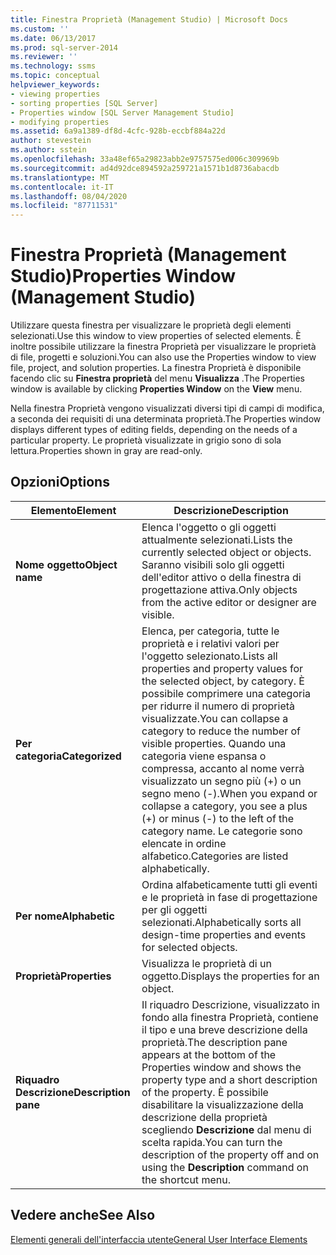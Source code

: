 ```yaml
---
title: Finestra Proprietà (Management Studio) | Microsoft Docs
ms.custom: ''
ms.date: 06/13/2017
ms.prod: sql-server-2014
ms.reviewer: ''
ms.technology: ssms
ms.topic: conceptual
helpviewer_keywords:
- viewing properties
- sorting properties [SQL Server]
- Properties window [SQL Server Management Studio]
- modifying properties
ms.assetid: 6a9a1389-df8d-4cfc-928b-eccbf884a22d
author: stevestein
ms.author: sstein
ms.openlocfilehash: 33a48ef65a29823abb2e9757575ed006c309969b
ms.sourcegitcommit: ad4d92dce894592a259721a1571b1d8736abacdb
ms.translationtype: MT
ms.contentlocale: it-IT
ms.lasthandoff: 08/04/2020
ms.locfileid: "87711531"
---
```

# <a name="properties-window-management-studio"></a><span data-ttu-id="54514-102">Finestra Proprietà (Management Studio)</span><span class="sxs-lookup"><span data-stu-id="54514-102">Properties Window (Management Studio)</span></span>
  <span data-ttu-id="54514-103">Utilizzare questa finestra per visualizzare le proprietà degli elementi selezionati.</span><span class="sxs-lookup"><span data-stu-id="54514-103">Use this window to view properties of selected elements.</span></span> <span data-ttu-id="54514-104">È inoltre possibile utilizzare la finestra Proprietà per visualizzare le proprietà di file, progetti e soluzioni.</span><span class="sxs-lookup"><span data-stu-id="54514-104">You can also use the Properties window to view file, project, and solution properties.</span></span> <span data-ttu-id="54514-105">La finestra Proprietà è disponibile facendo clic su **Finestra proprietà** del menu **Visualizza** .</span><span class="sxs-lookup"><span data-stu-id="54514-105">The Properties window is available by clicking **Properties Window** on the **View** menu.</span></span>  
  
 <span data-ttu-id="54514-106">Nella finestra Proprietà vengono visualizzati diversi tipi di campi di modifica, a seconda dei requisiti di una determinata proprietà.</span><span class="sxs-lookup"><span data-stu-id="54514-106">The Properties window displays different types of editing fields, depending on the needs of a particular property.</span></span> <span data-ttu-id="54514-107">Le proprietà visualizzate in grigio sono di sola lettura.</span><span class="sxs-lookup"><span data-stu-id="54514-107">Properties shown in gray are read-only.</span></span>  
  
## <a name="options"></a><span data-ttu-id="54514-108">Opzioni</span><span class="sxs-lookup"><span data-stu-id="54514-108">Options</span></span>  
  
|<span data-ttu-id="54514-109">Elemento</span><span class="sxs-lookup"><span data-stu-id="54514-109">Element</span></span>|<span data-ttu-id="54514-110">Descrizione</span><span class="sxs-lookup"><span data-stu-id="54514-110">Description</span></span>|  
|-------------|-----------------|  
|<span data-ttu-id="54514-111">**Nome oggetto**</span><span class="sxs-lookup"><span data-stu-id="54514-111">**Object name**</span></span>|<span data-ttu-id="54514-112">Elenca l'oggetto o gli oggetti attualmente selezionati.</span><span class="sxs-lookup"><span data-stu-id="54514-112">Lists the currently selected object or objects.</span></span> <span data-ttu-id="54514-113">Saranno visibili solo gli oggetti dell'editor attivo o della finestra di progettazione attiva.</span><span class="sxs-lookup"><span data-stu-id="54514-113">Only objects from the active editor or designer are visible.</span></span>|  
|<span data-ttu-id="54514-114">**Per categoria**</span><span class="sxs-lookup"><span data-stu-id="54514-114">**Categorized**</span></span>|<span data-ttu-id="54514-115">Elenca, per categoria, tutte le proprietà e i relativi valori per l'oggetto selezionato.</span><span class="sxs-lookup"><span data-stu-id="54514-115">Lists all properties and property values for the selected object, by category.</span></span> <span data-ttu-id="54514-116">È possibile comprimere una categoria per ridurre il numero di proprietà visualizzate.</span><span class="sxs-lookup"><span data-stu-id="54514-116">You can collapse a category to reduce the number of visible properties.</span></span> <span data-ttu-id="54514-117">Quando una categoria viene espansa o compressa, accanto al nome verrà visualizzato un segno più (+) o un segno meno (-).</span><span class="sxs-lookup"><span data-stu-id="54514-117">When you expand or collapse a category, you see a plus (+) or minus (-) to the left of the category name.</span></span> <span data-ttu-id="54514-118">Le categorie sono elencate in ordine alfabetico.</span><span class="sxs-lookup"><span data-stu-id="54514-118">Categories are listed alphabetically.</span></span>|  
|<span data-ttu-id="54514-119">**Per nome**</span><span class="sxs-lookup"><span data-stu-id="54514-119">**Alphabetic**</span></span>|<span data-ttu-id="54514-120">Ordina alfabeticamente tutti gli eventi e le proprietà in fase di progettazione per gli oggetti selezionati.</span><span class="sxs-lookup"><span data-stu-id="54514-120">Alphabetically sorts all design-time properties and events for selected objects.</span></span>|  
|<span data-ttu-id="54514-121">**Proprietà**</span><span class="sxs-lookup"><span data-stu-id="54514-121">**Properties**</span></span>|<span data-ttu-id="54514-122">Visualizza le proprietà di un oggetto.</span><span class="sxs-lookup"><span data-stu-id="54514-122">Displays the properties for an object.</span></span>|  
|<span data-ttu-id="54514-123">**Riquadro Descrizione**</span><span class="sxs-lookup"><span data-stu-id="54514-123">**Description pane**</span></span>|<span data-ttu-id="54514-124">Il riquadro Descrizione, visualizzato in fondo alla finestra Proprietà, contiene il tipo e una breve descrizione della proprietà.</span><span class="sxs-lookup"><span data-stu-id="54514-124">The description pane appears at the bottom of the Properties window and shows the property type and a short description of the property.</span></span> <span data-ttu-id="54514-125">È possibile disabilitare la visualizzazione della descrizione della proprietà scegliendo **Descrizione** dal menu di scelta rapida.</span><span class="sxs-lookup"><span data-stu-id="54514-125">You can turn the description of the property off and on using the **Description** command on the shortcut menu.</span></span>|  
  
## <a name="see-also"></a><span data-ttu-id="54514-126">Vedere anche</span><span class="sxs-lookup"><span data-stu-id="54514-126">See Also</span></span>  
 [<span data-ttu-id="54514-127">Elementi generali dell'interfaccia utente</span><span class="sxs-lookup"><span data-stu-id="54514-127">General User Interface Elements</span></span>](general-user-interface-elements.md)  
  
  

